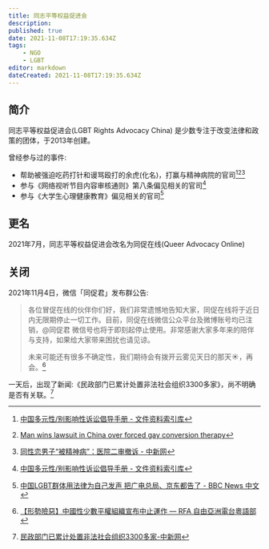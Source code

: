 ```yaml
---
title: 同志平等权益促进会
description: 
published: true
date: 2021-11-08T17:19:35.634Z
tags:
    - NGO
    - LGBT
editor: markdown
dateCreated: 2021-11-08T17:19:35.634Z
---
```


## 简介

同志平等权益促进会(LGBT Rights Advocacy China) 是少数专注于改变法律和政策的团体，于2013年创建。

曾经参与过的事件:

+ 帮助被强迫吃药打针和谩骂殴打的余虎(化名)，打赢与精神病院的官司[^r_1][^yh_2][^yh_3]
+ 参与《网络视听节目内容审核通则》第八条偏见相关的官司[^r_1]
+ 参与《大学生心理健康教育》偏见相关的官司[^180118]

[^r_1]: [中国多元性/别影响性诉讼倡导手册 - 文件资料索引库](https://cnlgbtdata.com/doc/209/)

[^yh_2]: [Man wins lawsuit in China over forced gay conversion therapy](https://web.archive.org/web/20211105133517/https://apnews.com/article/health-china-beijing-asia-pacific-lawsuits-4d9d955cfbfd401b93f28ef4e9ffa5f8)

[^yh_3]: [同性恋男子“被精神病”：医院二审撤诉 - 中新网](https://web.archive.org/web/20170923055527/http://www.chinanews.com/sh/2017/09-20/8335293.shtml)

[^180118]: [中国LGBT群体用法律为自己发声 把广电总局、京东都告了 - BBC News 中文](https://web.archive.org/web/20181227043513/https://www.bbc.com/zhongwen/simp/world-42729962)

## 更名

2021年7月，同志平等权益促进会改名为同促在线(Queer Advocacy Online)

## 关闭

2021年11月4日，微信「同促君」发布群公告:

> 各位冒促在线的伙伴你们好，我们非常遗憾地告知大家，同促在线将于近日内无限期停止一切工作。目前，同促在线微信公众平台及微博账号均已注销，@同促君 微信号也将于即刻起停止使用。非常感谢大家多年来的陪伴与支持，如果给大家带来困扰也请见谅。
>
> 未来可能还有很多不确定性，我们期待会有拨开云雾见天日的那天☀，再会。[^qaoc]

[^qaoc]: [【形勢險惡】中國性少數平權組織宣布中止運作 — RFA 自由亞洲電台粵語部](https://web.archive.org/web/20211105102240/https://www.rfa.org/cantonese/news/lgbt-11052021034546.html)

一天后，出现了新闻:《民政部门已累计处置非法社会组织3300多家》，尚不明确是否有关联。[^3300]

[^3300]: [民政部门已累计处置非法社会组织3300多家-中新网](https://web.archive.org/web/20211106164335/http://www.chinanews.com/gn/2021/11-05/9602655.shtml)

